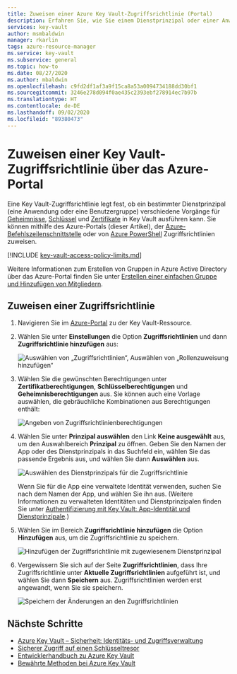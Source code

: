 ```yaml
---
title: Zuweisen einer Azure Key Vault-Zugriffsrichtlinie (Portal)
description: Erfahren Sie, wie Sie einem Dienstprinzipal oder einer Anwendungsidentität mithilfe des Azure-Portals eine Key Vault-Zugriffsrichtlinie zuweisen.
services: key-vault
author: msmbaldwin
manager: rkarlin
tags: azure-resource-manager
ms.service: key-vault
ms.subservice: general
ms.topic: how-to
ms.date: 08/27/2020
ms.author: mbaldwin
ms.openlocfilehash: c9fd2df1af3a9f15ca8a53a0094734188dd30bf1
ms.sourcegitcommit: 3246e278d094f0ae435c2393ebf278914ec7b97b
ms.translationtype: HT
ms.contentlocale: de-DE
ms.lasthandoff: 09/02/2020
ms.locfileid: "89380473"
---
```

# <a name="assign-a-key-vault-access-policy-using-the-azure-portal"></a>Zuweisen einer Key Vault-Zugriffsrichtlinie über das Azure-Portal

Eine Key Vault-Zugriffsrichtlinie legt fest, ob ein bestimmter Dienstprinzipal (eine Anwendung oder eine Benutzergruppe) verschiedene Vorgänge für [Geheimnisse](../secrets/index.yml), [Schlüssel](../keys/index.yml) und [Zertifikate](../certificates/index.yml) in Key Vault ausführen kann. Sie können mithilfe des Azure-Portals (dieser Artikel), der [Azure-Befehlszeilenschnittstelle](assign-access-policy-cli.md) oder von [Azure PowerShell](assign-access-policy-powershell.md) Zugriffsrichtlinien zuweisen.

[!INCLUDE [key-vault-access-policy-limits.md](../../../includes/key-vault-access-policy-limits.md)]

Weitere Informationen zum Erstellen von Gruppen in Azure Active Directory über das Azure-Portal finden Sie unter [Erstellen einer einfachen Gruppe und Hinzufügen von Mitgliedern](/azure/active-directory/fundamentals/active-directory-groups-create-azure-portal).

## <a name="assign-an-access-policy"></a>Zuweisen einer Zugriffsrichtlinie

1.  Navigieren Sie im [Azure-Portal](https://portal.azure.com) zu der Key Vault-Ressource. 

1.  Wählen Sie unter **Einstellungen** die Option **Zugriffsrichtlinien** und dann **Zugriffsrichtlinie hinzufügen** aus:

    ![Auswählen von „Zugriffsrichtlinien“, Auswählen von „Rollenzuweisung hinzufügen“](../media/authentication/assign-policy-portal-01.png)

1.  Wählen Sie die gewünschten Berechtigungen unter **Zertifikatberechtigungen**, **Schlüsselberechtigungen** und **Geheimnisberechtigungen** aus. Sie können auch eine Vorlage auswählen, die gebräuchliche Kombinationen aus Berechtigungen enthält:

    ![Angeben von Zugriffsrichtlinienberechtigungen](../media/authentication/assign-policy-portal-02.png)

1. Wählen Sie unter **Prinzipal auswählen** den Link **Keine ausgewählt** aus, um den Auswahlbereich **Prinzipal** zu öffnen. Geben Sie den Namen der App oder des Dienstprinzipals in das Suchfeld ein, wählen Sie das passende Ergebnis aus, und wählen Sie dann **Auswählen** aus.

    ![Auswählen des Dienstprinzipals für die Zugriffsrichtlinie](../media/authentication/assign-policy-portal-03.png)

    Wenn Sie für die App eine verwaltete Identität verwenden, suchen Sie nach dem Namen der App, und wählen Sie ihn aus. (Weitere Informationen zu verwalteten Identitäten und Dienstprinzipalen finden Sie unter [Authentifizierung mit Key Vault: App-Identität und Dienstprinzipale](authentication.md#app-identity-and-service-principals).)
 
1.  Wählen Sie im Bereich **Zugriffsrichtlinie hinzufügen** die Option **Hinzufügen** aus, um die Zugriffsrichtlinie zu speichern.

    ![Hinzufügen der Zugriffsrichtlinie mit zugewiesenem Dienstprinzipal](../media/authentication/assign-policy-portal-04.png)

1. Vergewissern Sie sich auf der Seite **Zugriffsrichtlinien**, dass Ihre Zugriffsrichtlinie unter **Aktuelle Zugriffsrichtlinien** aufgeführt ist, und wählen Sie dann **Speichern** aus. Zugriffsrichtlinien werden erst angewandt, wenn Sie sie speichern.

    ![Speichern der Änderungen an den Zugriffsrichtlinien](../media/authentication/assign-policy-portal-05.png)


## <a name="next-steps"></a>Nächste Schritte

- [Azure Key Vault – Sicherheit: Identitäts- und Zugriffsverwaltung](overview-security.md#identity-and-access-management)
- [Sicherer Zugriff auf einen Schlüsseltresor](secure-your-key-vault.md)
- [Entwicklerhandbuch zu Azure Key Vault](developers-guide.md)
- [Bewährte Methoden bei Azure Key Vault](best-practices.md)
